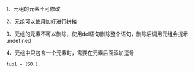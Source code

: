 1、元组的元素不可修改

2、元组可以使用加好进行拼接

3、元组的元素不可以删除，使用del语句删除整个语句，删除后调用元组会提示undefined

4、元组中只包含一个元素时，需要在元素后面添加逗号

`tup1 = (50,)`

